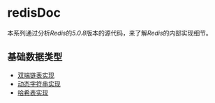 # redisDoc
本系列通过分析*Redis*的*5.0.8*版本的源代码，来了解*Redis*的内部实现细节。

## 基础数据类型

* [双端链表实现](baseDataStruct/adlist.md)
* [动态字符串实现](baseDataStruct/sds.md)
* [哈希表实现](baseDataStruct/dict.md)
